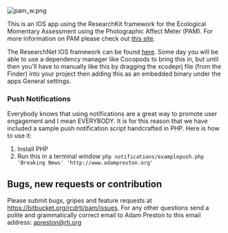 ![pam_w.png](https://bitbucket.org/repo/qqykrk/images/1816352512-pam_w.png)

This is an IOS app using the ResearchKit framework for the Ecological Momentary Assessment using the Photographic Affect Meter (PAM).  For more information on PAM please check out [this site](http://idl.cornell.edu/projects/pam/).

The ResearchNet IOS framework can be found [here](https://bitbucket.org/rcdrti/researchnetsdk-ios). Some day you will be able to use a dependency manager like Cocopods to bring this in, but until then you'll have to manually like this by dragging the xcodeprj file (from the Finder) into your project then adding this as an embedded binary under the apps General settings.

### Push Notifications
Everybody knows that using notifications are a great way to promote user engagement and I mean EVERYBODY. It is for this reason that we have included a sample push notification script handcrafted in PHP.  Here is how to use it:

1. Install PHP
2. Run this in a terminal window
`php notifications/examplepush.php 'Breaking News' 'http://www.adampreston.org'`

Bugs, new requests or contribution
--------------
Please submit bugs, gripes and feature requests at https://bitbucket.org/rcdrti/pam/issues. For any other questions send a polite and grammatically correct email to Adam Preston to this email address: apreston@rti.org
